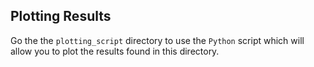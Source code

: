## Plotting Results

Go the the `plotting_script` directory to use the `Python` script which will allow you to plot the results found in this directory.
